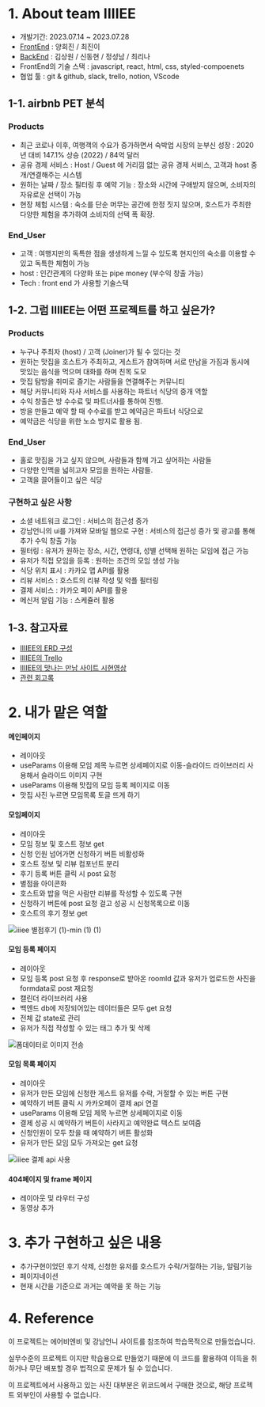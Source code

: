 # 1. About team IIIIEE
- 개발기간: 2023.07.14 ~ 2023.07.28
- [FrontEnd](https://github.com/wecode-bootcamp-korea/47-2nd-IIIIEE-frontend.git) : 양회진 / 최진이
- [BackEnd](https://github.com/wecode-bootcamp-korea/47-2nd-IIIIEE-backend.git) : 김상원 / 신동현 / 정성남 / 최리나
- FrontEnd의 기술 스택 : javascript, react, html, css, styled-compoenets
- 협업 툴 : git & github, slack, trello, notion, VScode
  
## 1-1. airbnb PET 분석

### Products
- 최근 코로나 이후, 여행객의 수요가 증가하면서 숙박업 시장의 눈부신 성장 : 2020년 대비 147.1% 상승 (2022) / 84억 달러
- 공유 경제 서비스 : Host / Guest 에 거리낌 없는 공유 경제 서비스, 고객과 host 중개/연결해주는 시스템
- 원하는 날짜 / 장소 필터링 후 예약 기능 : 장소와 시간에 구애받지 않으며, 소비자의 자유로운 선택이 가능
- 현장 체험 시스템 : 숙소를 단순 머무는 공간에 한정 짓지 않으며, 호스트가 주최한 다양한 체험을 추가하여 소비자의 선택 폭 확장.

### End_User
- 고객 : 여행지만의 독특한 점을 생생하게 느낄 수 있도록 현지인의 숙소를 이용할 수 있고 독특한 체험이 가능
- host : 인간관계의 다양화 또는 pipe money (부수익 창출 가능)
- Tech : front end 가 사용할 기술스택

## 1-2. 그럼 IIIIEE는 어떤 프로젝트를 하고 싶은가?

### Products
- 누구나 주최자 (host) / 고객 (Joiner)가 될 수 있다는 것
- 원하는 맛집을 호스트가 주최하고, 게스트가 참여하며 서로 만남을 가짐과 동시에 맛있는 음식을 먹으며 대화를 하며 친목 도모
- 맛집 탐방을 취미로 즐기는 사람들을 연결해주는 커뮤니티
- 해당 커뮤니티와 자사 서비스를 사용하는 파트너 식당의 중개 역할
- 수익 창출은 방 수수료 및 파트너사를 통하여 진행.
- 방을 만들고 예약 할 때 수수료를 받고 예약금은 파트너 식당으로
- 예약금은 식당을 위한 노쇼 방지로 활용 됨.

### End_User
- 홀로 맛집을 가고 싶지 않으며, 사람들과 함께 가고 싶어하는 사람들
- 다양한 인맥을 넓히고자 모임을 원하는 사람들.
- 고객을 끌어들이고 싶은 식당

### 구현하고 싶은 사항
- 소셜 네트워크 로그인 : 서비스의 접근성 증가
- 강남언니의 ui를 가져와 모바일 웹으로 구현 : 서비스의 접근성 증가 및 광고를 통해 추가 수익 창출 가능
- 필터링 : 유저가 원하는 장소, 시간, 연령대, 성별 선택해 원하는 모임에 접근 가능
- 유저가 직접 모임을 등록 : 원하는 조건의 모임 생성 가능
- 식당 위치 표시 : 카카오 맵 API를 활용
- 리뷰 서비스 : 호스트의 리뷰 작성 및 악플 필터링
- 결제 서비스 : 카카오 페이 API를 활용
- 메신저 알림 기능  : 스케쥴러 활용
 
## 1-3. 참고자료

- [IIIIEE의 ERD 구성](https://dbdiagram.io/d/64b3a9ce02bd1c4a5e2508b7)
- [IIIIEE의 Trello](https://trello.com/b/HrqeM69z/iiiiee)
- [IIIIEE의 맛나는 만남 사이트 시현영상](https://www.youtube.com/watch?v=rx7zdgdbR0s)
- [관련 회고록](https://coding-haebojago.tistory.com/47)

# 2. 내가 맡은 역할

#### 메인페이지
- 레이아웃
- useParams 이용해 모임 제목 누르면 상세페이지로 이동-슬라이드 라이브러리 사용해서 슬라이드 이미지 구현
- useParams 이용해 맛집의 모임 등록 페이지로 이동
- 맛집 사진 누르면 모임목록 토글 뜨게 하기


#### 모임페이지
- 레이아웃
- 모임 정보 및 호스트 정보 get
- 신청 인원 넘어가면 신청하기 버튼 비활성화
- 호스트 정보 및 리뷰 컴포넌트 분리
- 후기 등록 버튼 클릭 시 post 요청
- 별점을 아이콘화
- 호스트와 밥을 먹은 사람만 리뷰를 작성할 수 있도록 구현
- 신청하기 버튼에 post 요청 걸고 성공 시 신청목록으로 이동
- 호스트의 후기 정보 get

![iiiee 별점후기 (1)-min (1) (1)](https://github.com/hjyang369/IIIIEE-frontend/assets/125977702/de86f981-f696-49af-9d3a-32d49d439f29)


#### 모임 등록 페이지
- 레이아웃
- 모임 등록 post 요청 후 response로 받아온 roomId 값과 유저가 업로드한 사진을 formdata로 post 재요청
- 캘린더 라이브러리 사용
- 백엔드 db에 저장되어있는 데이터들은 모두 get 요청
- 전체 값 state로 관리
- 유저가 직접 작성할 수 있는 태그 추가 및 삭제

![폼데이터로 이미지 전송](https://github.com/hjyang369/IIIIEE-frontend/assets/125977702/185fdf96-38de-4992-9189-5677382e5f0a)


#### 모임 목록 페이지
- 레이아웃
- 유저가 만든 모임에 신청한 게스트 유저를 수락, 거절할 수 있는 버튼 구현
- 예약하기 버튼 클릭 시 카카오페이 결제 api 연결
- useParams 이용해 모임 제목 누르면 상세페이지로 이동
- 결제 성공 시 예약하기 버튼이 사라지고 예약완료 텍스트 보여줌
- 신청인원이 모두 찼을 때 예약하기 버튼 활성화
- 유저가 만든 모임 모두 가져오는 get 요청

![iiiee 결제 api 사용](https://github.com/hjyang369/IIIIEE-frontend/assets/125977702/31fe214e-b338-4b9f-b5dc-61aa25d19643)


#### 404페이지 및 frame 페이지
- 레이아웃 및 라우터 구성
- 동영상 추가


# 3. 추가 구현하고 싶은 내용
- 추가구현이었던 후기 삭제, 신청한 유저를 호스트가 수락/거절하는 기능, 알림기능
- 페이지네이션
- 현재 시간을 기준으로 과거는 예약을 못 하는 기능

# 4. Reference
이 프로젝트는 에어비엔비 및 강남언니 사이트를 참조하여 학습목적으로 만들었습니다.

실무수준의 프로젝트 이지만 학습용으로 만들었기 때문에 이 코드를 활용하여 이득을 취하거나 무단 배포할 경우 법적으로 문제가 될 수 있습니다.

이 프로젝트에서 사용하고 있는 사진 대부분은 위코드에서 구매한 것으로, 해당 프로젝트 외부인이 사용할 수 없습니다.
